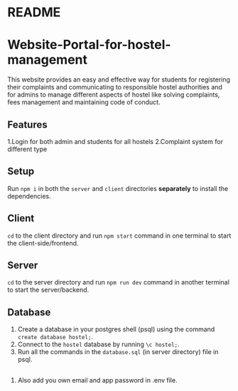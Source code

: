 # README

# Website-Portal-for-hostel-management

This website provides an easy and effective way for students for registering their complaints and communicating to responsible hostel authorities and for admins to manage different aspects of hostel like solving complaints, fees management and maintaining code of conduct.

## Features

1.Login for both admin and students for all hostels
2.Complaint system for different type

## Setup

Run `npm i` in both the `server` and `client` directories **separately** to install the dependencies.

## Client

`cd` to the client directory and run `npm start` command in one terminal to start the client-side/frontend.

## Server

`cd` to the server directory and run `npm run dev` command in another terminal to start the server/backend.

## Database

1. Create a database in your postgres shell (psql) using the command `create database hostel;`.
2. Connect to the `hostel` database by running `\c hostel;`.
3. Run all the commands in the `database.sql` (in server directory) file in psql.

##

1. Also add you own email and app password in .env file.
